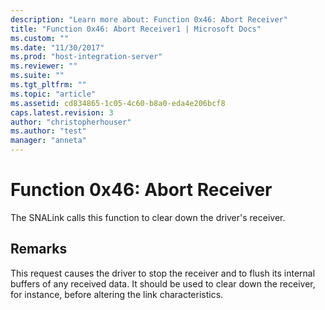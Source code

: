 ```yaml
---
description: "Learn more about: Function 0x46: Abort Receiver"
title: "Function 0x46: Abort Receiver1 | Microsoft Docs"
ms.custom: ""
ms.date: "11/30/2017"
ms.prod: "host-integration-server"
ms.reviewer: ""
ms.suite: ""
ms.tgt_pltfrm: ""
ms.topic: "article"
ms.assetid: cd834865-1c05-4c60-b8a0-eda4e206bcf8
caps.latest.revision: 3
author: "christopherhouser"
ms.author: "test"
manager: "anneta"
---
```

# Function 0x46: Abort Receiver
The SNALink calls this function to clear down the driver's receiver.  
  
## Remarks  
 This request causes the driver to stop the receiver and to flush its internal buffers of any received data. It should be used to clear down the receiver, for instance, before altering the link characteristics.
